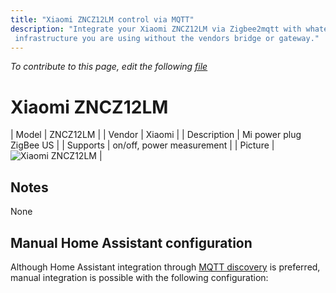 ```yaml
---
title: "Xiaomi ZNCZ12LM control via MQTT"
description: "Integrate your Xiaomi ZNCZ12LM via Zigbee2mqtt with whatever smart home
 infrastructure you are using without the vendors bridge or gateway."
---
```


*To contribute to this page, edit the following
[file](https://github.com/Koenkk/zigbee2mqtt.io/blob/master/docs/devices/ZNCZ12LM.md)*

# Xiaomi ZNCZ12LM

| Model | ZNCZ12LM  |
| Vendor  | Xiaomi  |
| Description | Mi power plug ZigBee US |
| Supports | on/off, power measurement |
| Picture | ![Xiaomi ZNCZ12LM](./assets/devices/ZNCZ12LM.jpg) |

## Notes

None

## Manual Home Assistant configuration
Although Home Assistant integration through [MQTT discovery](../integration/home_assistant) is preferred,
manual integration is possible with the following configuration:
